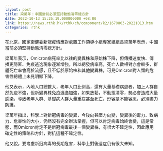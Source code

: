 ```yaml
---
layout: post
title: 梁萬年：中國當前必須堅持動態清零總方針
date: 2022-10-13 15:26:19.000000000 +08:00
link: https://news.rthk.hk/rthk/ch/component/k2/1670803-20221013.htm
categories: rthk
---
```


在北京，國家衞健委新冠疫情應對處置工作領導小組專家組組長梁萬年表示，中國當前必須堅持動態清零總方針。

梁萬年表示，Omicron病死率比以往的變異株和原始株下降，但傳播速度快、傳播更隱匿、免疫逃逸現象逐漸增強，所以總發病率高，死亡人數相對亦會較多，群體死亡率會高於流感，且不低於原始株和其他變異株，可見Omicron對人類的危害性總體上未見明顯下降。

他又表示，內地人口總數大，老年人口比例高，還有大量基礎病患者，加上人群自然免疫不強，但新變異株免疫逃逸加強，如果放鬆，不動態清零，勢必會造成大量感染，導致老年人群、基礎病人群大量重症甚至死亡，形容是不能容忍，必須盡力防護。

梁萬年指出，科學上對新冠病毒的變異，今後向甚麽方向變，變異後的毒力、致病力、危害性的大小，仍然沒有完全辦法掌握，但可以肯定病毒始終會變，這是常態，而Omicron肯定不是新冠病毒最後一個變異株，有很大不確定性，因此應用確定性的策略和方針，對抗這種不確定性。

他又說，要考慮新冠病毒的長期危害，科學上對後遺症仍有很大未知。
